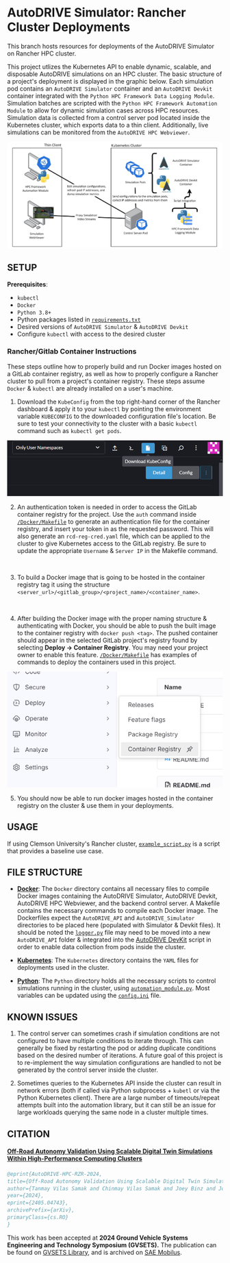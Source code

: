 # AutoDRIVE Simulator: Rancher Cluster Deployments

This branch hosts resources for deployments of the AutoDRIVE Simulator on Rancher HPC cluster.

This project utlizes the Kubernetes API to enable dynamic, scalable, and disposable AutoDRIVE simulations on an HPC cluster. The basic structure of a project's deployment is displayed in the graphic below. Each simulation pod contains an `AutoDRIVE Simulator` container and an `AutoDRIVE Devkit` container integrated with the `Python HPC Framework Data Logging Module`. Simulation batches are scripted with the `Python HPC Framework Automation Module` to allow for dynamic simulation cases across HPC resources. Simulation data is collected from a control server pod located inside the Kubernetes cluster, which exports data to a thin client. Additionally, live simulations can be monitored from the `AutoDRIVE HPC Webviewer`.

![Workflow Diagram](/Media/hpc_system_overview.png)

## SETUP

**Prerequisites**:
- `kubectl`
- `Docker`
- `Python 3.8+`
- Python packages listed in [`requirements.txt`](Docker/requirements.txt)
- Desired versions of `AutoDRIVE Simulator` & `AutoDRIVE Devkit`
- Configure `kubectl` with access to the desired cluster
<!-- TODO: add setup steps
- install k8
- install docker 
- install python & necessary packages
- requirement.txt
- Download AutoDRIVE Devkit & Simulator
- Pull Dockerfiles -->

### Rancher/Gitlab Container Instructions

These steps outline how to properly build and run Docker images hosted on a GitLab container registry, as well as how to properly configure a Rancher cluster to pull from a project's container registry. These steps assume `Docker` & `kubectl` are already installed on a user's machine.

1. Download the `KubeConfig` from the top right-hand corner of the Rancher dashboard & apply it to your `kubectl` by pointing the environment variable `KUBECONFIG` to the downloaded configuration file's location. Be sure to test your connectivity to the cluster with a basic `kubectl` command such as `kubectl get pods`.

![KubeConfig Download](/Media/kubeconfig_download.png)
<br>

2. An authentication token is needed in order to access the GitLab container registry for the project. Use the `auth` command inside [`/Docker/Makefile`](Docker/Makefile) to generate an authentication file for the container registry, and insert your token in as the requested password. This will also generate an `rcd-reg-cred.yaml` file, which can be applied to the cluster to give Kubernetes access to the GitLab registry. Be sure to update the appropriate `Username` & `Server IP` in the Makefile command.
<br>

3. To build a Docker image that is going to be hosted in the container registry tag it using the structure `<server_url>/<gitlab_group>/<project_name>/<container_name>`.
<br>

4. After building the Docker image with the proper naming structure & authenticating with Docker, you should be able to push the built image to the container registry with `docker push <tag>`. The pushed container should appear in the selected GitLab project's registry found by selecting **Deploy &#8594; Container Registry**. You may need your project owner to enable this feature. [`/Docker/Makefile`](Docker/Makefile) has examples of commands to deploy the containers used in this project. 

![Container Registry](/Media/container_registry.png)
<br>

5. You should now be able to run docker images hosted in the container registry on the cluster & use them in your deployments.

## USAGE

If using Clemson University's Rancher cluster, [`example_script.py`](Python/example_script.py) is a script that provides a baseline use case.

## FILE STRUCTURE

- **[Docker](Docker)**: The `Docker` directory contains all necessary files to compile Docker images containing the AutoDRIVE
Simulator, AutoDRIVE Devkit, AutoDRIVE HPC Webviewer, and the backend control server. A Makefile contains the necessary commands
to compile each Docker image. The Dockerfiles expect the `AutoDRIVE_API` and `AutoDRIVE_Simulator` directories to be placed here
(populated with Simulator & Devkit files). It should be noted the [`logger.py`](Docker/AutoDRIVE_API/logger.py) file may need to
be moved into a new `AutoDRIVE_API` folder & integrated into the [AutoDRIVE DevKit](Docker/AutoDRIVE_API/rzr_aeb.py) script in
order to enable data collection from pods inside the cluster.

- **[Kubernetes](Kubernetes)**: The `Kubernetes` directory contains the `YAML` files for deployments used in the cluster. 

- **[Python](Python)**: The `Python` directory holds all the necessary scripts to control simulations running in the cluster, using
[`automation_module.py`](Python/automation_module.py). Most variables can be updated using the [`config.ini`](Python/config.ini) file. 

## KNOWN ISSUES

1. The control server can sometimes crash if simulation conditions are not configured to have multiple conditions to iterate
through. This can generally be fixed by restarting the pod or adding duplicate conditions based on the desired number of
iterations. A future goal of this project is to re-implement the way simulation configurations are handled to not be
generated by the control server inside the cluster.

2. Sometimes queries to the Kubernetes API inside the cluster can result in network errors (both if called via Python
subprocess + `kubetl` or via the Python Kubernetes client). There are a large number of timeouts/repeat attempts built into
the automation library, but it can still be an issue for large workloads querying the same node in a cluster multiple 
times.

## CITATION

#### [Off-Road Autonomy Validation Using Scalable Digital Twin Simulations Within High-Performance Computing Clusters](https://arxiv.org/abs/2405.04743)
```bibtex
@eprint{AutoDRIVE-HPC-RZR-2024,
title={Off-Road Autonomy Validation Using Scalable Digital Twin Simulations Within High-Performance Computing Clusters}, 
author={Tanmay Vilas Samak and Chinmay Vilas Samak and Joey Binz and Jonathon Smereka and Mark Brudnak and David Gorsich and Feng Luo and Venkat Krovi},
year={2024},
eprint={2405.04743},
archivePrefix={arXiv},
primaryClass={cs.RO}
}
```
This work has been accepted at **2024 Ground Vehicle Systems Engineering and Technology Symposium (GVSETS).** The publication can be found on [GVSETS Library](https://ndia-mich.org/images/events/gvsets/2024/papers/MSPV/320PMO~1.PDF), and is archived on [SAE Mobilus](https://doi.org/10.4271/2024-01-4111).
